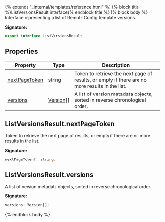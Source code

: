 {% extends "_internal/templates/reference.html" %}
{% block title %}ListVersionsResult interface{% endblock title %}
{% block body %}
Interface representing a list of Remote Config template versions.

<b>Signature:</b>

```typescript
export interface ListVersionsResult 
```

## Properties

|  Property | Type | Description |
|  --- | --- | --- |
|  [nextPageToken](./firebase-admin.remote-config.listversionsresult.md#listversionsresultnextpagetoken) | string | Token to retrieve the next page of results, or empty if there are no more results in the list. |
|  [versions](./firebase-admin.remote-config.listversionsresult.md#listversionsresultversions) | [Version](./firebase-admin.remote-config.version.md#version_interface)<!-- -->\[\] | A list of version metadata objects, sorted in reverse chronological order. |

## ListVersionsResult.nextPageToken

Token to retrieve the next page of results, or empty if there are no more results in the list.

<b>Signature:</b>

```typescript
nextPageToken?: string;
```

## ListVersionsResult.versions

A list of version metadata objects, sorted in reverse chronological order.

<b>Signature:</b>

```typescript
versions: Version[];
```
{% endblock body %}
